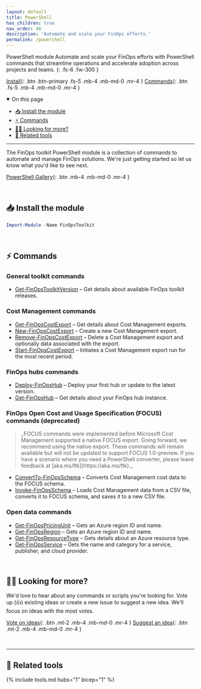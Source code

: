 ```yaml
---
layout: default
title: PowerShell
has_children: true
nav_order: 40
description: 'Automate and scale your FinOps efforts.'
permalink: /powershell
---
```


<span class="fs-9 d-block mb-4">PowerShell module</span>
Automate and scale your FinOps efforts with PowerShell commands that streamline operations and accelerate adoption across projects and teams.
{: .fs-6 .fw-300 }

[Install](#-install-the-module){: .btn .btn-primary .fs-5 .mb-4 .mb-md-0 .mr-4 }
[Commands](#-commands){: .btn .fs-5 .mb-4 .mb-md-0 .mr-4 }

<details open markdown="1">
   <summary class="fs-2 text-uppercase">On this page</summary>

- [📥 Install the module](#-install-the-module)
- [⚡ Commands](#-commands)
- [🙋‍♀️ Looking for more?](#️-looking-for-more)
- [🧰 Related tools](#-related-tools)

</details>

---

The FinOps toolkit PowerShell module is a collection of commands to automate and manage FinOps solutions. We're just getting started so let us know what you'd like to see next.

[PowerShell Gallery](https://www.powershellgallery.com/packages/FinOpsToolkit){: .btn .mb-4 .mb-md-0 .mr-4 }

<br>

## 📥 Install the module

```powershell
Import-Module -Name FinOpsToolkit
```

<br>

## ⚡ Commands

### General toolkit commands

- [Get-FinOpsToolkitVersion](toolkit/Get-FinOpsToolkitVersion.md) – Get details about available FinOps toolkit releases.

### Cost Management commands

- [Get-FinOpsCostExport](cost/Get-FinOpsCostExport.md) – Get details about Cost Management exports.
- [New-FinOpsCostExport](cost/New-FinOpsCostExport.md) – Create a new Cost Management export.
- [Remove-FinOpsCostExport](cost/Remove-FinOpsCostExport.md) – Delete a Cost Management export and optionally data associated with the export.
- [Start-FinOpsCostExport](cost/Start-FinOpsCostExport.md) – Initiates a Cost Management export run for the most recent period.

### FinOps hubs commands

- [Deploy-FinOpsHub](hubs/Deploy-FinOpsHub.md) – Deploy your first hub or update to the latest version.
- [Get-FinOpsHub](hubs/Get-FinOpsHub.md) – Get details about your FinOps hub instance.

### FinOps Open Cost and Usage Specification (FOCUS) commands (deprecated)

<blockquote class="warning" markdown="1">
  _FOCUS commands were implemented before Microsoft Cost Management supported a native FOCUS export. Going forward, we recommend using the native export. These commands will remain available but will not be updated to support FOCUS 1.0-preview. If you have a scenario where you need a PowerShell converter, please leave feedback at [aka.ms/ftk](https://aka.ms/ftk)._
</blockquote>

- [ConvertTo-FinOpsSchema](ConvertTo-FinOpsSchema.md) – Converts Cost Management cost data to the FOCUS schema.
- [Invoke-FinOpsSchema](Invoke-FinOpsSchemaTransform.md) – Loads Cost Management data from a CSV file, converts it to FOCUS schema, and saves it to a new CSV file.

### Open data commands

- [Get-FinOpsPricingUnit](Get-FinOpsPricingUnit.md) – Gets an Azure region ID and name.
- [Get-FinOpsRegion](Get-FinOpsRegion.md) – Gets an Azure region ID and name.
- [Get-FinOpsResourceType](Get-FinOpsResourceType.md) – Gets details about an Azure resource type.
- [Get-FinOpsService](Get-FinOpsService.md) – Gets the name and category for a service, publisher, and cloud provider.

<br>

## 🙋‍♀️ Looking for more?

We'd love to hear about any commands or scripts you're looking for. Vote up (👍) existing ideas or create a new issue to suggest a new idea. We'll focus on ideas with the most votes.

[Vote on ideas](https://github.com/microsoft/finops-toolkit/issues?q=is%3Aissue+is%3Aopen+label%3A%22Area%3A+PowerShell%22+sort%3Areactions-%2B1-desc){: .btn .mt-2 .mb-4 .mb-md-0 .mr-4 }
[Suggest an idea](https://github.com/microsoft/finops-toolkit/issues/new/choose){: .btn .mt-2 .mb-4 .mb-md-0 .mr-4 }

<br>

---

## 🧰 Related tools

{% include tools.md hubs="1" bicep="1" %}

<br>
